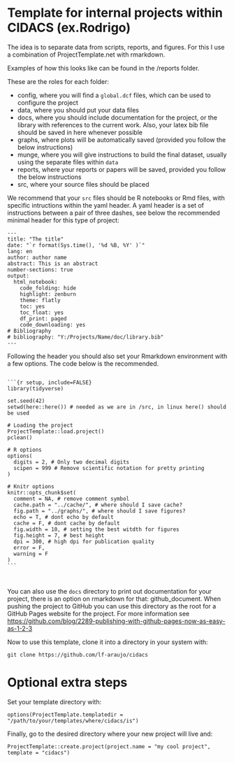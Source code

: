 # Template for internal projects within CIDACS (ex.Rodrigo)



The idea is to separate data from scripts, reports, and figures. For this I use a combination of
 ProjectTemplate.net with rmarkdown.


Examples of how this looks like can be found in the /reports folder.

These are the roles for each folder:

- config, where you will find a `global.dcf` files, which can be used to configure the project
- data, where you should put your data files
- docs, where you should include documentation for the project, or the library with references to the current work. Also, your latex bib file should be saved in here whenever possible
- graphs, where plots will be automatically saved (provided you follow the below instructions)
- munge, where you will give instructions to build the final dataset, usually using the separate files within `data`
- reports, where your reports or papers will be saved, provided you follow the below instructions
- src, where your source files should be placed


We recommend that your `src` files should be R notebooks or Rmd files, with specific intructions within the yaml header. A yaml header is a set of instructions between a pair of three dashes, see below the recommended minimal header for this type of project:


```
---
title: "The title"
date: "`r format(Sys.time(), '%d %B, %Y' )`"
lang: en
author: author name
abstract: This is an abstract
number-sections: true
output:
  html_notebook:
    code_folding: hide
    highlight: zenburn
    theme: flatly
    toc: yes
    toc_float: yes
    df_print: paged
    code_downloading: yes
# Bibliography
# bibliography: "Y:/Projects/Name/doc/library.bib"
---
```

Following the header you should also set your Rmarkdown environment with a few options. The code below is the recommended.


````

```{r setup, include=FALSE}
library(tidyverse)

set.seed(42)
setwd(here::here()) # needed as we are in /src, in linux here() should be used

# Loading the project
ProjectTemplate::load.project()
pclean()

# R options
options(
  digits = 2, # Only two decimal digits
  scipen = 999 # Remove scientific notation for pretty printing
)

# Knitr options
knitr::opts_chunk$set(
  comment = NA, # remove comment symbol
  cache.path = "../cache/", # where should I save cache?
  fig.path = "../graphs/", # where should I save figures?
  echo = T, # dont echo by default
  cache = F, # dont cache by default
  fig.width = 10, # setting the best witdth for figures
  fig.height = 7, # best height
  dpi = 300, # high dpi for publication quality
  error = F,
  warning = F
)
```



````



You can also use the `docs` directory to print out documentation for your project, there is an option on rmarkdown for that: github_document. When pushing the project to GitHub you can use this directory as the root for a
GitHub Pages website for the project. For more information see
https://github.com/blog/2289-publishing-with-github-pages-now-as-easy-as-1-2-3




Now to use this template, clone it into a directory in your system with:

```
git clone https://github.com/lf-araujo/cidacs
```

# Optional extra steps

Set your template directory with:

```
options(ProjectTemplate.templatedir = "/path/to/your/templates/where/cidacs/is")
```

Finally, go to the desired directory where your new project will live and:

```
ProjectTemplate::create.project(project.name = "my cool project", template = "cidacs")
```
